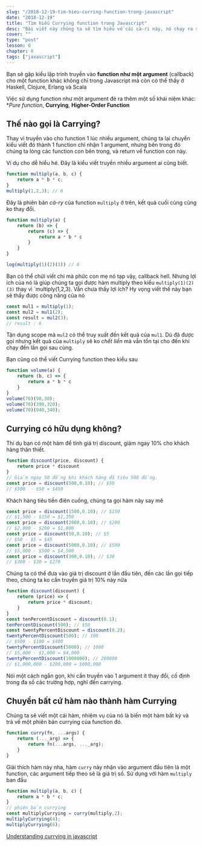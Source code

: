 ```yaml
---
slug: "/2018-12-19-tim-hieu-curring-function-trong-javascript"
date: "2018-12-19"
title: "Tìm hiểu Currying function trong Javascript"
desc: "Bài viết này chúng ta sẽ tìm hiểu về cái cà-ri này, nó chạy ra sao, hữu dụng thế nào."
cover: ""
type: "post"
lesson: 0
chapter: 0
tags: ["javascript"]
---
```



Bạn sẽ gặp kiểu lập trình truyền vào **function như một argument** (callback) cho một function khác không chỉ trong Javascript mà còn có thể thấy ở Haskell, Clojure, Erlang và Scala

Việc sử dụng function như một argument đẻ ra thêm một số khái niệm khác: **Pure function*, **Currying**, **Higher-Order Function**

## Thế nào gọi là Carrying?

Thay vì truyền vào cho function 1 lúc nhiều argument, chúng ta lại chuyển kiểu viết đó thành 1 function chỉ nhận 1 argument, nhưng bên trong đó chúng ta lòng các function con bên trong, và return về function con này.

Ví dụ cho dễ hiểu hé. Đây là kiểu viết truyền nhiều argument ai cũng biết.

```js
function multiply(a, b, c) {
    return a * b * c;
}
multiply(1,2,3); // 6
```

Đây là phiên bản *cà-ry* của function `multiply` ở trên, kết quả cuối cùng cũng ko thay đổi.

```js
function multiply(a) {
    return (b) => {
        return (c) => {
            return a * b * c
        }
    }
}

log(multiply(1)(2)(3)) // 6
```

Bạn có thể chửi viết chi mà phức con mẹ nó tạp vậy, callback hell. Nhưng lợi ích của nó là giúp chúng ta gọi được hàm multiply theo kiểu `multiply(1)(2)(3)` thay vì `multiply(1,2,3). Vẫn chưa thấy lợi ích? Hy vọng viết thế này bạn sẽ thấy được công năng của nó

```js
const mul1 = multiply(1);
const mul2 = mul1(2);
const result = mul2(3);
// result : 6
```

Tận dụng scope mà `mul2` có thể truy xuất đến kết quả của `mul1`. Dù đã được gọi nhưng kết quả của `multiply` sẽ ko *chết liền* mà vẫn tồn tại cho đến khi chạy đến lần gọi sau cùng.

Bạn cũng có thể viết Currying function theo kiểu sau

```js
function volume(a) {
    return (b, c) => {
        return a * b * c
    }
}
volume(70)(90,30);
volume(70)(390,320);
volume(70)(940,340);
```

## Currying có hữu dụng không?

Thí dụ bạn có một hàm để tính giá trị discount, giảm ngay 10% cho khách hàng thân thiết.

```js
function discount(price, discount) {
    return price * discount
}
// Giảm ngay 50 đồng khi khách hàng đã tiêu 500 đồng.
const price = discount(500,0.10); // $50 
// $500  - $50 = $450
```
Khách hàng tiêu tiền điên cuồng, chúng ta gọi hàm này say mê

```js
const price = discount(1500,0.10); // $150
// $1,500 - $150 = $1,350
const price = discount(2000,0.10); // $200
// $2,000 - $200 = $1,800
const price = discount(50,0.10); // $5
// $50 - $5 = $45
const price = discount(5000,0.10); // $500
// $5,000 - $500 = $4,500
const price = discount(300,0.10); // $30
// $300 - $30 = $270
```
Chúng ta có thể đưa vào giá trị discount ở lần đầu tiên, đến các lần gọi tiếp theo, chúng ta ko cần truyền giá trị 10% này nữa

```js
function discount(discount) {
    return (price) => {
        return price * discount;
    }
}
const tenPercentDiscount = discount(0.1);
tenPercentDiscount(500); // $50
const twentyPercentDiscount = discount(0.2);
twentyPercentDiscount(500); // 100
// $500 - $100 = $400
twentyPercentDiscount(5000); // 1000
// $5,000 - $1,000 = $4,000
twentyPercentDiscount(1000000); // 200000
// $1,000,000 - $200,000 = $600,000
```

Nói một cách ngắn gọn, khi cần truyền vào 1 argument ít thay đổi, cố định trong đa số các trường hợp, nghĩ đến carrying.

## Chuyển bất cứ hàm nào thành hàm Currying

Chúng ta sẽ viết một cái hàm, nhiệm vụ của nó là biến một hàm bất kỳ và trả về một phiên bản currying  của function đó.

```js
function curry(fn, ...args) {
    return (..._arg) => {
        return fn(...args, ..._arg);
    }
}
```

Giải thích hàm này nha, hàm `curry` này nhận vào argument đầu tiên là một function, các argument tiếp theo sẽ là giá trị số. Sử dụng với hàm `multiply` ban đầu

```js
function multiply(a, b, c) {
    return a * b * c;
}
// phiên bản currying
const multiplyCurrying = curry(multiply,2);
multiplyCurrying(4);
multiplyCurrying(6);
```

<a target="_blank" rel="noopener noreferrer" href="https://blog.bitsrc.io/understanding-currying-in-javascript-ceb2188c339">Understanding currying in javascript</a>
